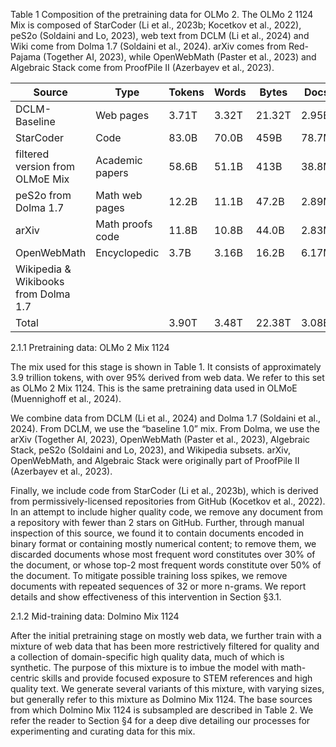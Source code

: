 Table 1 Composition of the pretraining data for OLMo 2. The OLMo 2 1124 Mix is composed of StarCoder (Li et al., 2023b; Kocetkov et al., 2022), peS2o (Soldaini and Lo, 2023), web text from DCLM (Li et al., 2024) and Wiki come from Dolma 1.7 (Soldaini et al., 2024). arXiv comes from Red-Pajama (Together AI, 2023), while OpenWebMath (Paster et al., 2023) and Algebraic Stack come from ProofPile II (Azerbayev et al., 2023).

| Source                        | Type                  | Tokens  | Words  | Bytes  | Docs  |
|-------------------------------|-----------------------|---------|--------|--------|-------|
| DCLM-Baseline                 | Web pages             | 3.71T   | 3.32T  | 21.32T | 2.95B |
| StarCoder                     | Code                  | 83.0B   | 70.0B  | 459B   | 78.7M |
| filtered version from OLMoE Mix | Academic papers      | 58.6B   | 51.1B  | 413B   | 38.8M |
| peS2o from Dolma 1.7          | Math web pages        | 12.2B   | 11.1B  | 47.2B  | 2.89M |
| arXiv                         | Math proofs code      | 11.8B   | 10.8B  | 44.0B  | 2.83M |
| OpenWebMath                   | Encyclopedic          | 3.7B    | 3.16B  | 16.2B  | 6.17M |
| Wikipedia & Wikibooks from Dolma 1.7 |                      |         |        |        |       |
| Total                         |                       | 3.90T   | 3.48T  | 22.38T | 3.08B |

2.1.1 Pretraining data: OLMo 2 Mix 1124

The mix used for this stage is shown in Table 1. It consists of approximately 3.9 trillion tokens, with over 95% derived from web data. We refer to this set as OLMo 2 Mix 1124. This is the same pretraining data used in OLMoE (Muennighoff et al., 2024).

We combine data from DCLM (Li et al., 2024) and Dolma 1.7 (Soldaini et al., 2024). From DCLM, we use the “baseline 1.0” mix. From Dolma, we use the arXiv (Together AI, 2023), OpenWebMath (Paster et al., 2023), Algebraic Stack, peS2o (Soldaini and Lo, 2023), and Wikipedia subsets. arXiv, OpenWebMath, and Algebraic Stack were originally part of ProofPile II (Azerbayev et al., 2023).

Finally, we include code from StarCoder (Li et al., 2023b), which is derived from permissively-licensed repositories from GitHub (Kocetkov et al., 2022). In an attempt to include higher quality code, we remove any document from a repository with fewer than 2 stars on GitHub. Further, through manual inspection of this source, we found it to contain documents encoded in binary format or containing mostly numerical content; to remove them, we discarded documents whose most frequent word constitutes over 30% of the document, or whose top-2 most frequent words constitute over 50% of the document. To mitigate possible training loss spikes, we remove documents with repeated sequences of 32 or more n-grams. We report details and show effectiveness of this intervention in Section §3.1.

2.1.2 Mid-training data: Dolmino Mix 1124

After the initial pretraining stage on mostly web data, we further train with a mixture of web data that has been more restrictively filtered for quality and a collection of domain-specific high quality data, much of which is synthetic. The purpose of this mixture is to imbue the model with math-centric skills and provide focused exposure to STEM references and high quality text. We generate several variants of this mixture, with varying sizes, but generally refer to this mixture as Dolmino Mix 1124. The base sources from which Dolmino Mix 1124 is subsampled are described in Table 2. We refer the reader to Section §4 for a deep dive detailing our processes for experimenting and curating data for this mix.